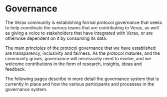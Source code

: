 # Governance

The Verax community is establishing formal protocol governance that seeks to help coordinate the various teams that are
contributing to Verax, as well as giving a voice to stakeholders that have integrated with Verax, or are otherwise
dependent on it by consuming its data.

The main principles of the protocol governance that we have established are transparency, inclusivity and fairness. As
the protocol matures, and the community grows, governance will necessarily need to evolve, and we welcome contributions in
the form of research, insights, ideas and feedback.

The following pages describe in more detail the governance system that is currently in place and how the various
participants and processes in the governance system.

